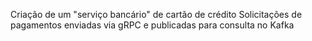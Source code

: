 Criação de um "serviço bancário" de cartão de crédito
Solicitações de pagamentos enviadas via gRPC e publicadas para consulta no Kafka
